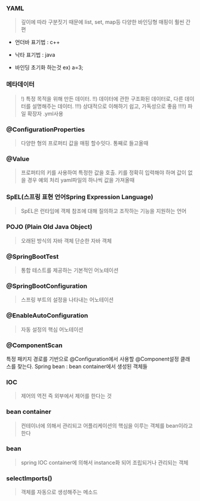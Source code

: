 ### YAML  
> 깊이에 따라 구분짓기 때문에 list, set, map등 다양한 바인딩형 매핑이 훨씬 간편

- 언더바 표기법 : c++
- 낙타 표기법 : java

- 바인딩 초기화 하는것 ex) a=3;

### 메타데이터
> !) 특정 목적을 위해 만든 데이터.
> !!) 데이터에 관한 구조화된 데이터로, 다른 데이터를 설명해주는 데이터.
> !!!) 상대적으로 이해하기 쉽고, 가독성으로 좋음
> !!!!) 파일 확장자 .yml사용

### @ConfigurationProperties
>다양한 형의 프로퍼티 값을 매핑 할수잇다.
>통째로 들고올때

### @Value
> 프로퍼티의 키를 사용하여 특정한 값을 호출. 키를 정확히 입력해야 하며 값이 없을 경우 예외 처리
yaml파일의 하나씩 값을 가져올때

### SpEL(스프링 표현 언어Spring Expression Language)
> SpEL은 런타임에 객체 참조에 대해 질의하고 조작하는 기능을 지원하는 언어

### POJO (Plain Old Java Object)
>오래된 방식의 자바 객체
>단순한 자바 객체
### @SpringBootTest
>통합 테스트를 제공하는 기본적인 어노테이션
### @SpringBootConfiguration
>스프링 부트의 설정을 나타내는 어노테이션
### @EnableAutoConfiguration
>자동 설정의 핵심 어노테이션
### @ComponentScan
특정 패키지 경로를 기반으로 @Configuration에서 사용할 @Component설정 클래스를 찾는다.
Spring bean : bean container에서 생성된 객체들

### IOC
>제어의 역전 즉 외부에서 제어를 한다는 것
### bean container
>컨테이너에 의해서 관리되고 어플리케이션의 핵심을 이루는 객체를 bean이라고한다
### bean
>spring IOC container에 의해서 instance화 되어 조립되거나 관리되는 객체

### selectImports()
>객체를 자동으로 생성해주는 메소드

